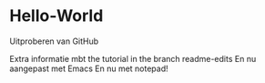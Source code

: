 # Hello-World
Uitproberen van GitHub

Extra informatie mbt the tutorial in the branch readme-edits
En nu aangepast met Emacs
En nu met notepad!
